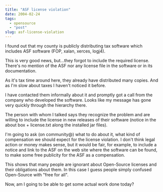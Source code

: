 ```yaml
---
title: "ASF license violation"
date: 2004-02-24
tags: 
  - opensource
  - "post"
slug: asf-license-violation
---
```


I found out that my county is publicly distributing tax software which includes ASF software (FOP, xalan, xerces, logj4).

This is very good news, but...they forgot to include the required license. There's no mention of the ASF nor any license file in the software or in its documentation.

As it's tax time around here, they already have distributed many copies. And as I'm slow about taxes I haven't noticed it before.

I have contacted them informally about it and promptly got a call from the company who developed the software. Looks like my message has gone very quickly through the hierarchy there.

The person with whom I talked says they recognize the problem and are willing to include the license in new releases of their software (notice in the about box + license.txt along the installed jar files).

I'm going to ask (on community@) what to do about it, what kind of compensation we should expect for the license violation. I don't think legal action or money makes sense, but it would be fair, for example, to include a notice and link to the ASF on the web site where the software can be found, to make some free publicity for the ASF as a compensation.

This shows that many people are ignorant about Open-Source licenses and their obligations about them. In this case I guess people simply confused Open-Source with "free for all".

Now, am I going to be able to get some actual work done today?
